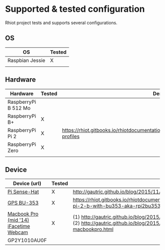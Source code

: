 # Supported & tested configuration

Rhiot project tests and supports several configurations.

## OS

|OS 	|Tested|
|--|--|
|Raspbian Jessie        |	    X|
| | ||

## Hardware 

|Hardware 	|Tested | Demo URL |
|--|--|--|
|RaspberryPi B 512 Mo       | |	|
|RaspberryPi B+ 	        | X | |
|RaspberryPi Pi 2 	        | X | <https://rhiot.gitbooks.io/rhiotdocumentation/content/performance/index.html#Hardware-profiles>|
|RaspberryPi Zero 	        |X | |
| | |||

## Device

|Device (url)	|Tested|  Demo URL |
|--|--|--|
|[Pi Sense-Hat](https://www.raspberrypi.org/products/sense-hat/)	            | X| <http://gautric.github.io/blog/2015/11/24/rhiot-framebuffer-raspberrypi-sense-hat.html>|
|[GPS BU-353](http://usglobalsat.com/p-688-bu-353-s4.aspx#images/product/large/688_2.jpg)| X |<https://rhiot.gitbooks.io/rhiotdocumentation/content/performance/index.html#raspberry-pi-2-b-with-bu353-aka-rpi2bu353>|
|[Macbook Pro (mid '14) iFacetime Webcam](www.apple.com)| X | (1) <http://gautric.github.io/blog/2015/10/22/rhiot-0.1.2-camel-webcam-macos-x.html> (2) <http://gautric.github.io/blog/2015/10/23/rhiot-camel-webcam-websocket-macbookpro.html>|
|GP2Y1010AU0F||||